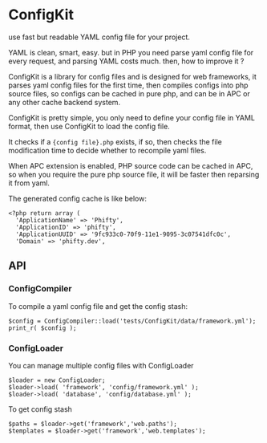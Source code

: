 ConfigKit
=============

use fast but readable YAML config file for your project.

YAML is clean, smart, easy. but in PHP you need parse yaml config file for 
every request, and parsing YAML costs much. then, how to improve it ?

ConfigKit is a library for config files and is designed for web frameworks, it
parses yaml config files for the first time, then compiles configs into php
source files, so configs can be cached in pure php, and can be in APC or any
other cache backend system.

ConfigKit is pretty simple, you only need to define your config file in YAML format,
then use ConfigKit to load the config file.

It checks if a `{config file}.php` exists, if so, then checks the file
modification time to decide whether to recompile yaml files.

When APC extension is enabled, PHP source code can be cached in APC, so when 
you require the pure php source file, it will be faster then reparsing it from yaml.

The generated config cache is like below:

    <?php return array (
      'ApplicationName' => 'Phifty',
      'ApplicationID' => 'phifty',
      'ApplicationUUID' => '9fc933c0-70f9-11e1-9095-3c07541dfc0c',
      'Domain' => 'phifty.dev',

## API

### ConfigCompiler

To compile a yaml config file and get the config stash:

    $config = ConfigCompiler::load('tests/ConfigKit/data/framework.yml');
    print_r( $config );

### ConfigLoader

You can manage multiple config files with ConfigLoader 

    $loader = new ConfigLoader;
    $loader->load( 'framework', 'config/framework.yml' );
    $loader->load( 'database', 'config/database.yml' );

To get config stash

    $paths = $loader->get('framework','web.paths');
    $templates = $loader->get('framework','web.templates');



